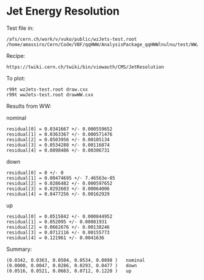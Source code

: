 Jet Energy Resolution
====

Test file in:

    /afs/cern.ch/work/v/vuko/public/wzJets-test.root
    /home/amassiro/Cern/Code/VBF/qqHWW/AnalysisPackage_qqHWWlnulnu/test/WW/JER
    
Recipe:

    https://twiki.cern.ch/twiki/bin/viewauth/CMS/JetResolution

To plot:

    r99t wzJets-test.root draw.cxx
    r99t wwJets-test.root drawWW.cxx
    
    

    
Results from WW:

nominal

    residual[0] = 0.0341667 +/- 0.000559652
    residual[1] = 0.0363367 +/- 0.000571476
    residual[2] = 0.0503956 +/- 0.00105134
    residual[3] = 0.0534288 +/- 0.00116874
    residual[4] = 0.0898486 +/- 0.00306731
 
down

    residual[0] = 0 +/- 0
    residual[1] = 0.00474695 +/- 7.46563e-05
    residual[2] = 0.0286482 +/- 0.000597652
    residual[3] = 0.0292603 +/- 0.00064006
    residual[4] = 0.0477256 +/- 0.00162929

up

    residual[0] = 0.0515842 +/- 0.000844952
    residual[1] = 0.052095 +/- 0.00081931
    residual[2] = 0.0662676 +/- 0.00138246
    residual[3] = 0.0712116 +/- 0.00155773
    residual[4] = 0.121961 +/- 0.0041636

 
Summary:

    (0.0342, 0.0363, 0.0504, 0.0534, 0.0898 )   nominal
    (0.0000, 0.0047, 0.0286, 0.0293, 0.0477 )   down
    (0.0516, 0.0521, 0.0663, 0.0712, 0.1220 )   up



